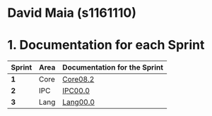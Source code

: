 **David Maia** (s1161110)
===============================

# 1. Documentation for each Sprint


|Sprint  | Area | Documentation for the Sprint |
|--------|------|------------------------------|
| **1**  | Core | [Core08.2](sp1)         |
| **2**  | IPC  | [IPC00.0](sp2)         |																				
| **3**  | Lang | [Lang00.0](sp3)         |																			
